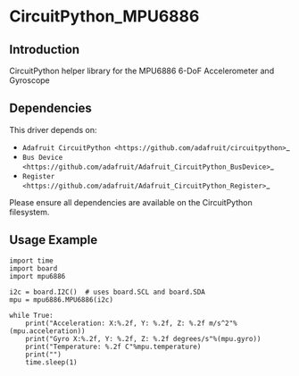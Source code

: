 # CircuitPython_MPU6886

## Introduction

CircuitPython helper library for the MPU6886 6-DoF Accelerometer and Gyroscope

## Dependencies

This driver depends on:

* `Adafruit CircuitPython <https://github.com/adafruit/circuitpython>`_
* `Bus Device <https://github.com/adafruit/Adafruit_CircuitPython_BusDevice>`_
* `Register <https://github.com/adafruit/Adafruit_CircuitPython_Register>`_

Please ensure all dependencies are available on the CircuitPython filesystem.

## Usage Example

```
import time
import board
import mpu6886

i2c = board.I2C()  # uses board.SCL and board.SDA
mpu = mpu6886.MPU6886(i2c)

while True:
    print("Acceleration: X:%.2f, Y: %.2f, Z: %.2f m/s^2"%(mpu.acceleration))
    print("Gyro X:%.2f, Y: %.2f, Z: %.2f degrees/s"%(mpu.gyro))
    print("Temperature: %.2f C"%mpu.temperature)
    print("")
    time.sleep(1)
```
